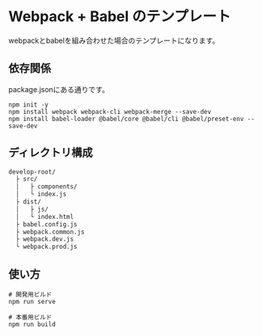 # Webpack + Babel のテンプレート

webpackとbabelを組み合わせた場合のテンプレートになります。

## 依存関係

package.jsonにある通りです。

```terminal
npm init -y
npm install webpack webpack-cli webpack-merge --save-dev
npm install babel-loader @babel/core @babel/cli @babel/preset-env --save-dev
```

## ディレクトリ構成

```txt
develop-root/
  ├ src/
  │   ├ components/
  │   └ index.js 
  ├ dist/
  │   ├ js/
  │   └ index.html
  ├ babel.config.js
  ├ webpack.common.js
  ├ webpack.dev.js
  └ webpack.prod.js
```

## 使い方

```terminal
# 開発用ビルド
npm run serve

# 本番用ビルド
npm run build
```
